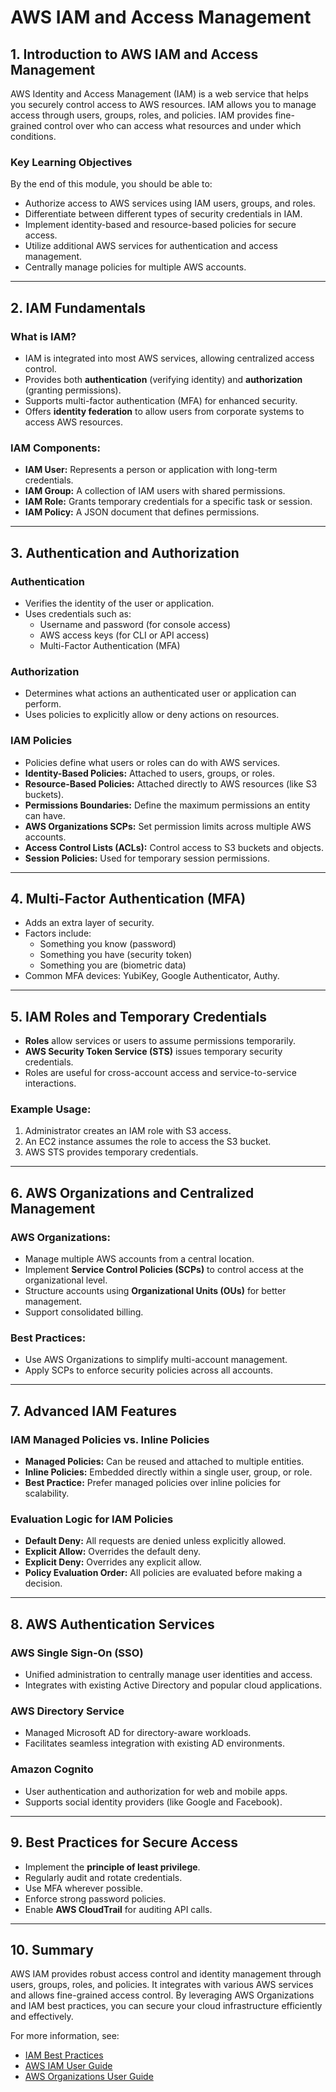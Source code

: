 # AWS IAM and Access Management

## 1. Introduction to AWS IAM and Access Management
AWS Identity and Access Management (IAM) is a web service that helps you securely control access to AWS resources. IAM allows you to manage access through users, groups, roles, and policies. IAM provides fine-grained control over who can access what resources and under which conditions.

### **Key Learning Objectives**
By the end of this module, you should be able to:
- Authorize access to AWS services using IAM users, groups, and roles.
- Differentiate between different types of security credentials in IAM.
- Implement identity-based and resource-based policies for secure access.
- Utilize additional AWS services for authentication and access management.
- Centrally manage policies for multiple AWS accounts.

---

## 2. IAM Fundamentals
### **What is IAM?**
- IAM is integrated into most AWS services, allowing centralized access control.
- Provides both **authentication** (verifying identity) and **authorization** (granting permissions).
- Supports multi-factor authentication (MFA) for enhanced security.
- Offers **identity federation** to allow users from corporate systems to access AWS resources.

### **IAM Components:**
- **IAM User:** Represents a person or application with long-term credentials.
- **IAM Group:** A collection of IAM users with shared permissions.
- **IAM Role:** Grants temporary credentials for a specific task or session.
- **IAM Policy:** A JSON document that defines permissions.

---

## 3. Authentication and Authorization
### **Authentication**
- Verifies the identity of the user or application.
- Uses credentials such as:
  - Username and password (for console access)
  - AWS access keys (for CLI or API access)
  - Multi-Factor Authentication (MFA)

### **Authorization**
- Determines what actions an authenticated user or application can perform.
- Uses policies to explicitly allow or deny actions on resources.

### **IAM Policies**
- Policies define what users or roles can do with AWS services.
- **Identity-Based Policies:** Attached to users, groups, or roles.
- **Resource-Based Policies:** Attached directly to AWS resources (like S3 buckets).
- **Permissions Boundaries:** Define the maximum permissions an entity can have.
- **AWS Organizations SCPs:** Set permission limits across multiple AWS accounts.
- **Access Control Lists (ACLs):** Control access to S3 buckets and objects.
- **Session Policies:** Used for temporary session permissions.

---

## 4. Multi-Factor Authentication (MFA)
- Adds an extra layer of security.
- Factors include:
  - Something you know (password)
  - Something you have (security token)
  - Something you are (biometric data)
- Common MFA devices: YubiKey, Google Authenticator, Authy.

---

## 5. IAM Roles and Temporary Credentials
- **Roles** allow services or users to assume permissions temporarily.
- **AWS Security Token Service (STS)** issues temporary security credentials.
- Roles are useful for cross-account access and service-to-service interactions.

### **Example Usage:**
1. Administrator creates an IAM role with S3 access.
2. An EC2 instance assumes the role to access the S3 bucket.
3. AWS STS provides temporary credentials.

---

## 6. AWS Organizations and Centralized Management
### **AWS Organizations:**
- Manage multiple AWS accounts from a central location.
- Implement **Service Control Policies (SCPs)** to control access at the organizational level.
- Structure accounts using **Organizational Units (OUs)** for better management.
- Support consolidated billing.

### **Best Practices:**
- Use AWS Organizations to simplify multi-account management.
- Apply SCPs to enforce security policies across all accounts.

---

## 7. Advanced IAM Features
### **IAM Managed Policies vs. Inline Policies**
- **Managed Policies:** Can be reused and attached to multiple entities.
- **Inline Policies:** Embedded directly within a single user, group, or role.
- **Best Practice:** Prefer managed policies over inline policies for scalability.

### **Evaluation Logic for IAM Policies**
- **Default Deny:** All requests are denied unless explicitly allowed.
- **Explicit Allow:** Overrides the default deny.
- **Explicit Deny:** Overrides any explicit allow.
- **Policy Evaluation Order:** All policies are evaluated before making a decision.

---

## 8. AWS Authentication Services
### **AWS Single Sign-On (SSO)**
- Unified administration to centrally manage user identities and access.
- Integrates with existing Active Directory and popular cloud applications.

### **AWS Directory Service**
- Managed Microsoft AD for directory-aware workloads.
- Facilitates seamless integration with existing AD environments.

### **Amazon Cognito**
- User authentication and authorization for web and mobile apps.
- Supports social identity providers (like Google and Facebook).

---

## 9. Best Practices for Secure Access
- Implement the **principle of least privilege**.
- Regularly audit and rotate credentials.
- Use MFA wherever possible.
- Enforce strong password policies.
- Enable **AWS CloudTrail** for auditing API calls.

---

## 10. Summary
AWS IAM provides robust access control and identity management through users, groups, roles, and policies. It integrates with various AWS services and allows fine-grained access control. By leveraging AWS Organizations and IAM best practices, you can secure your cloud infrastructure efficiently and effectively.

For more information, see:
- [IAM Best Practices](https://docs.aws.amazon.com/IAM/latest/UserGuide/best-practices.html)
- [AWS IAM User Guide](https://docs.aws.amazon.com/IAM/latest/UserGuide/introduction.html)
- [AWS Organizations User Guide](https://docs.aws.amazon.com/organizations/latest/userguide/orgs_introduction.html)

